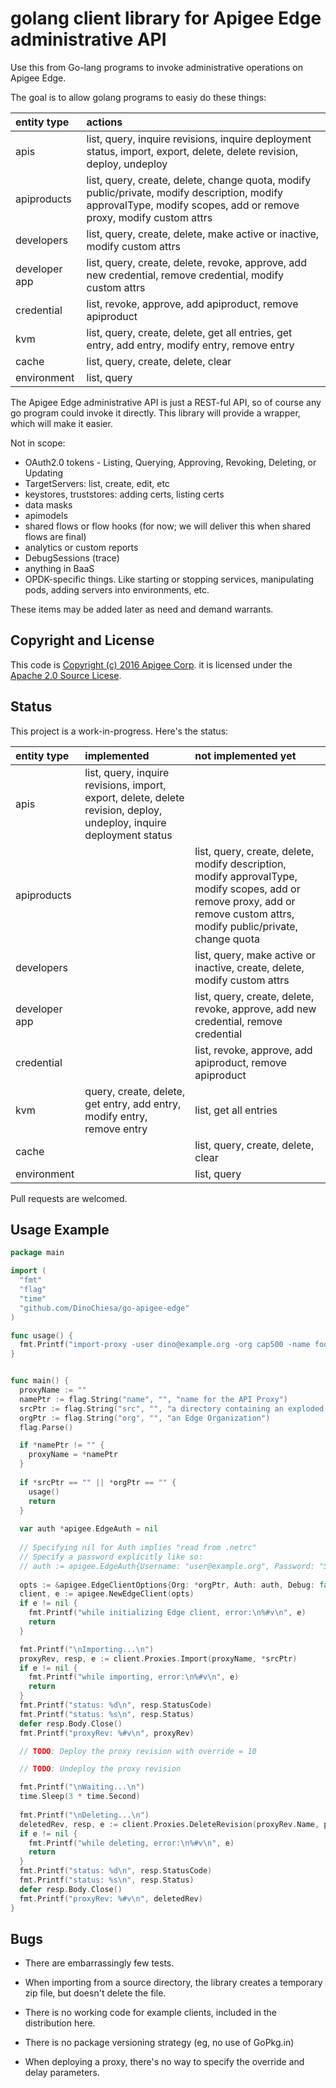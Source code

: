 # golang client library for Apigee Edge administrative API

Use this from Go-lang programs to invoke administrative operations on Apigee Edge.

The goal is to allow golang programs to easiy do these things:

| entity type   | actions             |
| :------------ | :------------------ |
| apis          | list, query, inquire revisions, inquire deployment status, import, export, delete, delete revision, deploy, undeploy
| apiproducts   | list, query, create, delete, change quota, modify public/private, modify description, modify approvalType, modify scopes, add or remove proxy, modify custom attrs
| developers    | list, query, create, delete, make active or inactive, modify custom attrs
| developer app | list, query, create, delete, revoke, approve, add new credential, remove credential, modify custom attrs
| credential    | list, revoke, approve, add apiproduct, remove apiproduct
| kvm           | list, query, create, delete, get all entries, get entry, add entry, modify entry, remove entry
| cache         | list, query, create, delete, clear
| environment   | list, query

The Apigee Edge administrative API is just a REST-ful API, so of course any go program could invoke it directly. This library will provide a wrapper, which will make it easier.


Not in scope:

- OAuth2.0 tokens - Listing, Querying, Approving, Revoking, Deleting, or Updating 
- TargetServers: list, create, edit, etc
- keystores, truststores: adding certs, listing certs
- data masks
- apimodels
- shared flows or flow hooks (for now; we will deliver this when shared flows are final)
- analytics or custom reports
- DebugSessions (trace)
- anything in BaaS
- OPDK-specific things.  Like starting or stopping services, manipulating pods, adding servers into environments, etc.

These items may be added later as need and demand warrants.

## Copyright and License

This code is [Copyright (c) 2016 Apigee Corp](NOTICE). it is licensed under the [Apache 2.0 Source Licese](LICENSE).


## Status

This project is a work-in-progress. Here's the status:

| entity type   | implemented              | not implemented yet
| :------------ | :----------------------- | :--------------------
| apis          | list, query, inquire revisions, import, export, delete, delete revision, deploy, undeploy, inquire deployment status | 
| apiproducts   | | list, query, create, delete, modify description, modify approvalType, modify scopes, add or remove proxy, add or remove custom attrs, modify public/private, change quota | 
| developers    | | list, query, make active or inactive, create, delete, modify custom attrs | 
| developer app | | list, query, create, delete, revoke, approve, add new credential, remove credential | modify custom attrs
| credential    | | list, revoke, approve, add apiproduct, remove apiproduct |
| kvm           | query, create, delete,  get entry, add entry, modify entry, remove entry | list, get all entries
| cache         | | list, query, create, delete, clear | 
| environment   | | list, query |

Pull requests are welcomed.


## Usage Example

```go
package main

import (
  "fmt"
  "flag"
  "time"
  "github.com/DinoChiesa/go-apigee-edge"
)

func usage() {
  fmt.Printf("import-proxy -user dino@example.org -org cap500 -name foobar -src /path/to/apiproxy\n\n")
}


func main() {
  proxyName := ""
  namePtr := flag.String("name", "", "name for the API Proxy")
  srcPtr := flag.String("src", "", "a directory containing an exploded apiproxy bundle, or a zipped bundle")
  orgPtr := flag.String("org", "", "an Edge Organization")
  flag.Parse()

  if *namePtr != "" {
    proxyName = *namePtr
  } 
  
  if *srcPtr == "" || *orgPtr == "" {
    usage()
    return
  }
  
  var auth *apigee.EdgeAuth = nil
  
  // Specifying nil for Auth implies "read from .netrc"
  // Specify a password explicitly like so:
  // auth := apigee.EdgeAuth{Username: "user@example.org", Password: "Secret*123"}
  
  opts := &apigee.EdgeClientOptions{Org: *orgPtr, Auth: auth, Debug: false }
  client, e := apigee.NewEdgeClient(opts)
  if e != nil {
    fmt.Printf("while initializing Edge client, error:\n%#v\n", e)
    return
  }

  fmt.Printf("\nImporting...\n")
  proxyRev, resp, e := client.Proxies.Import(proxyName, *srcPtr)
  if e != nil {
    fmt.Printf("while importing, error:\n%#v\n", e)
    return
  }
  fmt.Printf("status: %d\n", resp.StatusCode)
  fmt.Printf("status: %s\n", resp.Status)
  defer resp.Body.Close()  
  fmt.Printf("proxyRev: %#v\n", proxyRev)

  // TODO: Deploy the proxy revision with override = 10

  // TODO: Undeploy the proxy revision

  fmt.Printf("\nWaiting...\n")
  time.Sleep(3 * time.Second)
  
  fmt.Printf("\nDeleting...\n")
  deletedRev, resp, e := client.Proxies.DeleteRevision(proxyRev.Name, proxyRev.Revision)
  if e != nil {
    fmt.Printf("while deleting, error:\n%#v\n", e)
    return
  }
  fmt.Printf("status: %d\n", resp.StatusCode)
  fmt.Printf("status: %s\n", resp.Status)
  defer resp.Body.Close()  
  fmt.Printf("proxyRev: %#v\n", deletedRev)
}

```

## Bugs

* There are embarrassingly few tests.

* When importing from a source directory, the library creates a temporary zip file, but doesn't delete the file.

* There is no working code for example clients, included in the distribution here. 

* There is no package versioning strategy (eg, no use of GoPkg.in)

* When deploying a proxy, there's no way to specify the override and delay parameters.
